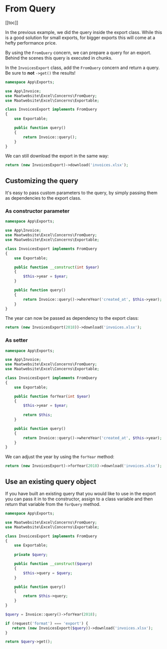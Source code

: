 # From Query

[[toc]]

In the previous example, we did the query inside the export class. 
While this is a good solution for small exports, 
for bigger exports this will come at a hefty performance price.

By using the `FromQuery` concern, we can prepare a query for an export. Behind the scenes this query is executed in chunks.

In the `InvoicesExport` class, add the `FromQuery` concern and return a query. Be sure to **not** `->get()` the results!

```php
namespace App\Exports;

use App\Invoice;
use Maatwebsite\Excel\Concerns\FromQuery;
use Maatwebsite\Excel\Concerns\Exportable;

class InvoicesExport implements FromQuery
{
    use Exportable;

    public function query()
    {
        return Invoice::query();
    }
}
```

We can still download the export in the same way:

```php
return (new InvoicesExport)->download('invoices.xlsx');
```

## Customizing the query

It's easy to pass custom parameters to the query, 
by simply passing them as dependencies to the export class.

### As constructor parameter

```php
namespace App\Exports;

use App\Invoice;
use Maatwebsite\Excel\Concerns\FromQuery;
use Maatwebsite\Excel\Concerns\Exportable;

class InvoicesExport implements FromQuery
{
    use Exportable;

    public function __construct(int $year)
    {
        $this->year = $year;
    }

    public function query()
    {
        return Invoice::query()->whereYear('created_at', $this->year);
    }
}
```

The year can now be passed as dependency to the export class:

```php
return (new InvoicesExport(2018))->download('invoices.xlsx');
```

### As setter

```php
namespace App\Exports;

use App\Invoice;
use Maatwebsite\Excel\Concerns\FromQuery;
use Maatwebsite\Excel\Concerns\Exportable;

class InvoicesExport implements FromQuery
{
    use Exportable;

    public function forYear(int $year)
    {
        $this->year = $year;
        
        return $this;
    }

    public function query()
    {
        return Invoice::query()->whereYear('created_at', $this->year);
    }
}
```

We can adjust the year by using the `forYear` method:

```php
return (new InvoicesExport)->forYear(2018)->download('invoices.xlsx');
```

## Use an existing query object

If you have built an existing query that you would like to use in the export you can pass it in to the constructor, assign to a class variable and then return that variable from the `forQuery` method.

```php
namespace App\Exports;

use Maatwebsite\Excel\Concerns\FromQuery;
use Maatwebsite\Excel\Concerns\Exportable;

class InvoicesExport implements FromQuery
{
    use Exportable;
    
    private $query;

    public function __construct($query)
    {
        $this->query = $query;
    }

    public function query()
    {
        return $this->query;
    }
}
```

```php
$query = Invoice::query()->forYear(2018);

if (request('format') === 'export') {
   return (new InvoicesExport($query))->download('invoices.xlsx');
}

return $query->get();
```
